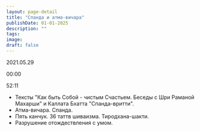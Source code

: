 ```yaml
---
layout: page-detail
title: "Спанда и атма-вичара"
publishDate: 01-01-2025
description: ""
tags:
image:
draft: false
---
```


2021.05.29

00:00 

52:11 

* Тексты "Как быть Собой - чистым Счастьем. Беседы с Шри Раманой Махарши" и Каллата Бхатта "Спанда-вритти".
* Атма-вичара. Спанда.
* Пять канчук. 36 таттв шиваизма. Тиродхана-шакти.
* Разрушение отождествления с умом.

  

